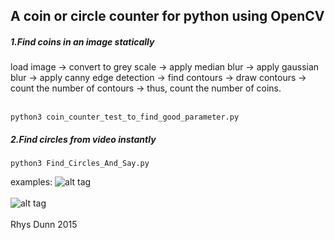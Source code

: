 ## A coin or circle counter for python using OpenCV
##### 1.Find coins in an image statically
load image -> convert to grey scale -> apply median blur -> apply gaussian blur -> apply canny edge detection -> find contours -> draw contours -> count the number of contours -> thus, count the number of coins.<br><br>
```
python3 coin_counter_test_to_find_good_parameter.py
```

##### 2.Find circles from video instantly
```
python3 Find_Circles_And_Say.py
```
examples:
![alt tag](https://github.com/DenryDu/DenryDu.github.io/tree/master/image_upload/find_circles_test_1.png)<br><br>
![alt tag](https://github.com/DenryDu/DenryDu.github.io/tree/master/image_upload/find_circles_test_2.png)<br><br>
Rhys Dunn 2015
